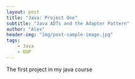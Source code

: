 ```yaml
---
layout: post
title: "Java: Project One"
subtitle: "Java ADTs and the Adapter Pattern"
author: "Alex"
header-img: "img/post-sample-image.jpg"
tags:
    - Java
    - OOP
---
```


The first project in my java course